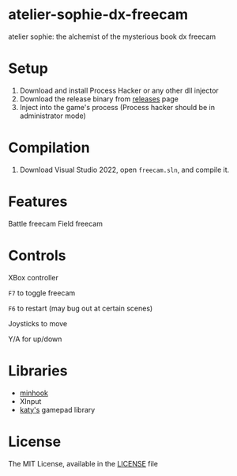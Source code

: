 # atelier-sophie-dx-freecam
 atelier sophie: the alchemist of the mysterious book dx freecam
 
# Setup
1. Download and install Process Hacker or any other dll injector
2. Download the release binary from [releases](https://github.com/oiyl/atelier_sophie_dx_freecam/releases/) page
3. Inject into the game's process (Process hacker should be in administrator mode)

# Compilation
1. Download Visual Studio 2022, open `freecam.sln`, and compile it.

# Features
Battle freecam
Field freecam

# Controls
XBox controller

`F7` to toggle freecam

`F6` to restart (may bug out at certain scenes)

Joysticks to move

Y/A for up/down

# Libraries
* [minhook](https://github.com/TsudaKageyu/minhook)
* XInput
* [katy's](https://github.com/djkaty) gamepad library

# License
The MIT License, available in the [LICENSE](https://github.com/oiyl/atelier_sophie_dx_freecam/blob/main/LICENSE) file
